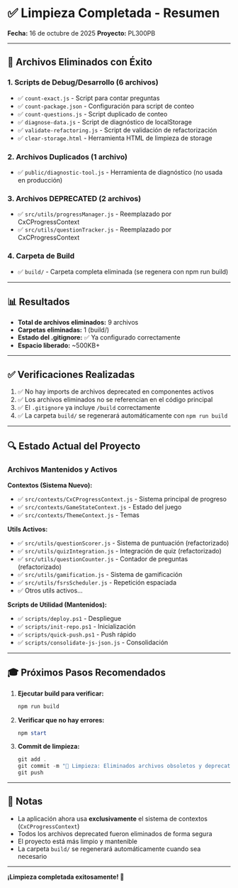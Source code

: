 # ✅ Limpieza Completada - Resumen

**Fecha:** 16 de octubre de 2025
**Proyecto:** PL300PB

---

## 🎯 Archivos Eliminados con Éxito

### 1. Scripts de Debug/Desarrollo (6 archivos)
- ✅ `count-exact.js` - Script para contar preguntas
- ✅ `count-package.json` - Configuración para script de conteo
- ✅ `count-questions.js` - Script duplicado de conteo
- ✅ `diagnose-data.js` - Script de diagnóstico de localStorage
- ✅ `validate-refactoring.js` - Script de validación de refactorización
- ✅ `clear-storage.html` - Herramienta HTML de limpieza de storage

### 2. Archivos Duplicados (1 archivo)
- ✅ `public/diagnostic-tool.js` - Herramienta de diagnóstico (no usada en producción)

### 3. Archivos DEPRECATED (2 archivos)
- ✅ `src/utils/progressManager.js` - Reemplazado por CxCProgressContext
- ✅ `src/utils/questionTracker.js` - Reemplazado por CxCProgressContext

### 4. Carpeta de Build
- ✅ `build/` - Carpeta completa eliminada (se regenera con npm run build)

---

## 📊 Resultados

- **Total de archivos eliminados:** 9 archivos
- **Carpetas eliminadas:** 1 (build/)
- **Estado del .gitignore:** ✅ Ya configurado correctamente
- **Espacio liberado:** ~500KB+

---

## ✅ Verificaciones Realizadas

1. ✅ No hay imports de archivos deprecated en componentes activos
2. ✅ Los archivos eliminados no se referencian en el código principal
3. ✅ El `.gitignore` ya incluye `/build` correctamente
4. ✅ La carpeta `build/` se regenerará automáticamente con `npm run build`

---

## 🔍 Estado Actual del Proyecto

### Archivos Mantenidos y Activos

**Contextos (Sistema Nuevo):**
- ✅ `src/contexts/CxCProgressContext.js` - Sistema principal de progreso
- ✅ `src/contexts/GameStateContext.js` - Estado del juego
- ✅ `src/contexts/ThemeContext.js` - Temas

**Utils Activos:**
- ✅ `src/utils/questionScorer.js` - Sistema de puntuación (refactorizado)
- ✅ `src/utils/quizIntegration.js` - Integración de quiz (refactorizado)
- ✅ `src/utils/questionCounter.js` - Contador de preguntas (refactorizado)
- ✅ `src/utils/gamification.js` - Sistema de gamificación
- ✅ `src/utils/fsrsScheduler.js` - Repetición espaciada
- ✅ Otros utils activos...

**Scripts de Utilidad (Mantenidos):**
- ✅ `scripts/deploy.ps1` - Despliegue
- ✅ `scripts/init-repo.ps1` - Inicialización
- ✅ `scripts/quick-push.ps1` - Push rápido
- ✅ `scripts/consolidate-js-json.js` - Consolidación

---

## 🎓 Próximos Pasos Recomendados

1. **Ejecutar build para verificar:**
   ```powershell
   npm run build
   ```

2. **Verificar que no hay errores:**
   ```powershell
   npm start
   ```

3. **Commit de limpieza:**
   ```powershell
   git add .
   git commit -m "🧹 Limpieza: Eliminados archivos obsoletos y deprecated"
   git push
   ```

---

## 📝 Notas

- La aplicación ahora usa **exclusivamente** el sistema de contextos (`CxCProgressContext`)
- Todos los archivos deprecated fueron eliminados de forma segura
- El proyecto está más limpio y mantenible
- La carpeta `build/` se regenerará automáticamente cuando sea necesario

---

**¡Limpieza completada exitosamente! 🎉**
